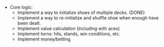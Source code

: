 - Core logic:
    - Implement a way to initialize shoes of multiple decks. (DONE)
    - Implement a way to re-initialize and shuffle shoe when enough have been dealt.
    - Implement value calculation (including with aces)
    - Implement turns: hits, stands, win conditions, etc.
    - Implement money/betting
